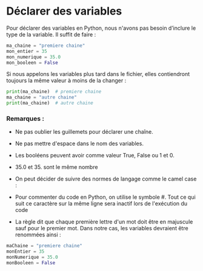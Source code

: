 # Déclarer des variables

Pour déclarer des variables en Python, nous n'avons pas besoin d’inclure le type de la variable. Il suffit de faire :

```python
ma_chaine = "premiere chaine"
mon_entier = 35
mon_numerique = 35.0 
mon_booleen = False
```

Si nous appelons les variables plus tard dans le fichier, elles contiendront toujours la même valeur à moins de la changer :

```python
print(ma_chaine)  # premiere chaine
ma_chaine = "autre chaine"
print(ma_chaine)  # autre chaine
```

### Remarques :

- Ne pas oublier les guillemets pour déclarer une chaîne.
- Ne pas mettre d'espace dans le nom des variables.
- Les booléens peuvent avoir comme valeur True, False ou 1 et 0.
- 35.0 et 35. sont le même nombre
- On peut décider de suivre des normes de langage comme le camel case :
- Pour commenter du code en Python, on utilise le symbole #. Tout ce qui suit ce caractère sur la même ligne sera inactif lors de l'exécution du code

- La règle dit que chaque première lettre d'un mot doit être en majuscule sauf pour le premier mot.
Dans notre cas, les variables devraient être renommées ainsi :

```python 
maChaine = "premiere chaine"
monEntier = 35
monNumerique = 35.0
monBooleen = False
```